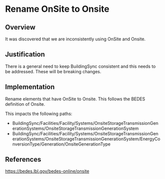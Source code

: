 # Rename OnSite to Onsite

## Overview

It was discovered that we are inconsistently using OnSite and Onsite.

## Justification

There is a general need to keep BuildingSync consistent and this needs to be addressed. These will be breaking changes.

## Implementation

Rename elements that have OnSite to Onsite. This follows the BEDES definition of Onsite.

This impacts the following paths:

* BuildingSync/Facilities/Facility/Systems/OnsiteStorageTransmissionGenerationSystems/OnsiteStorageTransmissionGenerationSystem
* BuildingSync/Facilities/Facility/Systems/OnsiteStorageTransmissionGenerationSystems/OnsiteStorageTransmissionGenerationSystem/EnergyConversionType/Generation/OnsiteGenerationType

## References

https://bedes.lbl.gov/bedes-online/onsite
